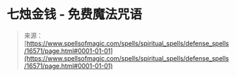 <!--yml

category: 未分类

date: 2024-06-12 18:57:00

-->

# 七烛金钱 - 免费魔法咒语

> 来源：[https://www.spellsofmagic.com/spells/spiritual_spells/defense_spells/16571/page.html#0001-01-01](https://www.spellsofmagic.com/spells/spiritual_spells/defense_spells/16571/page.html#0001-01-01)
